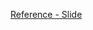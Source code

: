 [Reference - Slide](https://drive.google.com/drive/folders/1DRK4Jy3xBOlZx2URxx7YG5kPv9IecKld?usp=drive_link)
